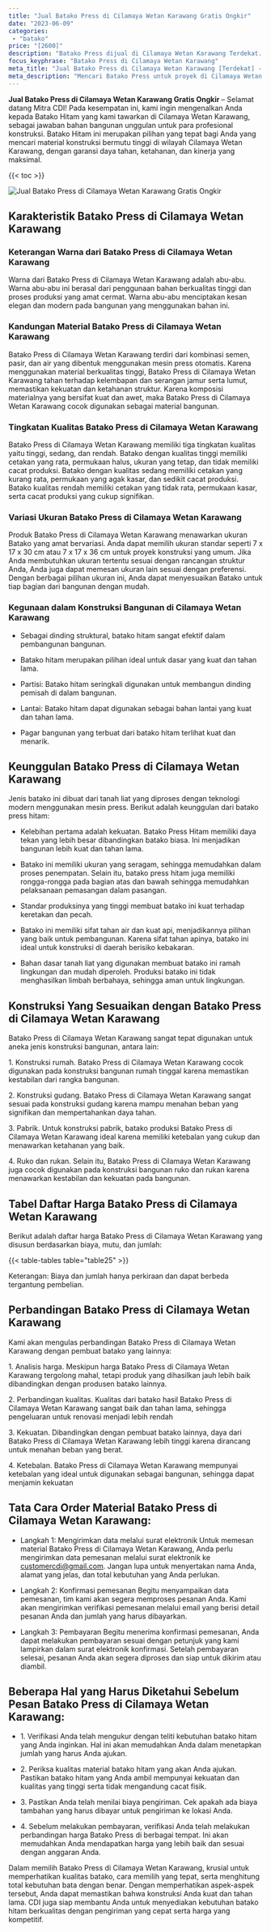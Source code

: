 ```yaml
---
title: "Jual Batako Press di Cilamaya Wetan Karawang Gratis Ongkir"
date: "2023-06-09"
categories:
 - "batako"
price: "[2600]"
description: "Batako Press dijual di Cilamaya Wetan Karawang Terdekat. Batako Press ini sering dipakai dalam proyek pembangunan sebagai bahan bangunan yang kuat dan awet. Kontak kami untuk mendapatkan informasi lebih lanjut."
focus_keyphrase: "Batako Press di Cilamaya Wetan Karawang"
meta_title: "Jual Batako Press di Cilamaya Wetan Karawang [Terdekat] - CDI"
meta_description: "Mencari Batako Press untuk proyek di Cilamaya Wetan Karawang? Kami menyediakan Batako Press berkualitas untuk material dinding. Segera dapatkan penawaran terbaik."
---
```


**Jual Batako Press di Cilamaya Wetan Karawang Gratis Ongkir** – Selamat datang Mitra CDI! Pada kesempatan ini, kami ingin mengenalkan Anda kepada Batako Hitam yang kami tawarkan di Cilamaya Wetan Karawang, sebagai jawaban bahan bangunan unggulan untuk para profesional konstruksi. Batako Hitam ini merupakan pilihan yang tepat bagi Anda yang mencari material konstruksi bermutu tinggi di wilayah Cilamaya Wetan Karawang, dengan garansi daya tahan, ketahanan, dan kinerja yang maksimal.

{{< toc >}}

![Jual Batako Press di Cilamaya Wetan Karawang Gratis Ongkir](/images/batako/batako-press-29.jpg)

## Karakteristik Batako Press di Cilamaya Wetan Karawang

### Keterangan Warna dari Batako Press di Cilamaya Wetan Karawang

Warna dari Batako Press di Cilamaya Wetan Karawang adalah abu-abu. Warna abu-abu ini berasal dari penggunaan bahan berkualitas tinggi dan proses produksi yang amat cermat. Warna abu-abu menciptakan kesan elegan dan modern pada bangunan yang menggunakan bahan ini.

### Kandungan Material Batako Press di Cilamaya Wetan Karawang

Batako Press di Cilamaya Wetan Karawang terdiri dari kombinasi semen, pasir, dan air yang dibentuk menggunakan mesin press otomatis. Karena menggunakan material berkualitas tinggi, Batako Press di Cilamaya Wetan Karawang tahan terhadap kelembapan dan serangan jamur serta lumut, memastikan kekuatan dan ketahanan struktur. Karena komposisi materialnya yang bersifat kuat dan awet, maka Batako Press di Cilamaya Wetan Karawang cocok digunakan sebagai material bangunan.

### Tingkatan Kualitas Batako Press di Cilamaya Wetan Karawang

Batako Press di Cilamaya Wetan Karawang memiliki tiga tingkatan kualitas yaitu tinggi, sedang, dan rendah. Batako dengan kualitas tinggi memiliki cetakan yang rata, permukaan halus, ukuran yang tetap, dan tidak memiliki cacat produksi. Batako dengan kualitas sedang memiliki cetakan yang kurang rata, permukaan yang agak kasar, dan sedikit cacat produksi. Batako kualitas rendah memiliki cetakan yang tidak rata, permukaan kasar, serta cacat produksi yang cukup signifikan.

### Variasi Ukuran Batako Press di Cilamaya Wetan Karawang

Produk Batako Press di Cilamaya Wetan Karawang menawarkan ukuran Batako yang amat bervariasi. Anda dapat memilih ukuran standar seperti 7 x 17 x 30 cm atau 7 x 17 x 36 cm untuk proyek konstruksi yang umum. Jika Anda membutuhkan ukuran tertentu sesuai dengan rancangan struktur Anda, Anda juga dapat memesan ukuran lain sesuai dengan preferensi. Dengan berbagai pilihan ukuran ini, Anda dapat menyesuaikan Batako untuk tiap bagian dari bangunan dengan mudah.

### Kegunaan dalam Konstruksi Bangunan di Cilamaya Wetan Karawang

*   Sebagai dinding struktural, batako hitam sangat efektif dalam pembangunan bangunan.

*   Batako hitam merupakan pilihan ideal untuk dasar yang kuat dan tahan lama.

*   Partisi: Batako hitam seringkali digunakan untuk membangun dinding pemisah di dalam bangunan.

*   Lantai: Batako hitam dapat digunakan sebagai bahan lantai yang kuat dan tahan lama.

*   Pagar bangunan yang terbuat dari batako hitam terlihat kuat dan menarik.

## Keunggulan Batako Press di Cilamaya Wetan Karawang

Jenis batako ini dibuat dari tanah liat yang diproses dengan teknologi modern menggunakan mesin press. Berikut adalah keunggulan dari batako press hitam:

*   Kelebihan pertama adalah kekuatan. Batako Press Hitam memiliki daya tekan yang lebih besar dibandingkan batako biasa. Ini menjadikan bangunan lebih kuat dan tahan lama.

*   Batako ini memiliki ukuran yang seragam, sehingga memudahkan dalam proses penempatan. Selain itu, batako press hitam juga memiliki rongga-rongga pada bagian atas dan bawah sehingga memudahkan pelaksanaan pemasangan dalam pasangan.

*   Standar produksinya yang tinggi membuat batako ini kuat terhadap keretakan dan pecah.

*   Batako ini memiliki sifat tahan air dan kuat api, menjadikannya pilihan yang baik untuk pembangunan. Karena sifat tahan apinya, batako ini ideal untuk konstruksi di daerah berisiko kebakaran.

*   Bahan dasar tanah liat yang digunakan membuat batako ini ramah lingkungan dan mudah diperoleh. Produksi batako ini tidak menghasilkan limbah berbahaya, sehingga aman untuk lingkungan.

## Konstruksi Yang Sesuaikan dengan Batako Press di Cilamaya Wetan Karawang

Batako Press di Cilamaya Wetan Karawang sangat tepat digunakan untuk aneka jenis konstruksi bangunan, antara lain:

1\.  Konstruksi rumah. Batako Press di Cilamaya Wetan Karawang cocok digunakan pada konstruksi bangunan rumah tinggal karena memastikan kestabilan dari rangka bangunan.

2\.  Konstruksi gudang. Batako Press di Cilamaya Wetan Karawang sangat sesuai pada konstruksi gudang karena mampu menahan beban yang signifikan dan mempertahankan daya tahan.

3\.  Pabrik. Untuk konstruksi pabrik, batako produksi Batako Press di Cilamaya Wetan Karawang ideal karena memiliki ketebalan yang cukup dan menawarkan ketahanan yang baik.

4\.  Ruko dan rukan. Selain itu, Batako Press di Cilamaya Wetan Karawang juga cocok digunakan pada konstruksi bangunan ruko dan rukan karena menawarkan kestabilan dan kekuatan pada bangunan.

## Tabel Daftar Harga Batako Press di Cilamaya Wetan Karawang

Berikut adalah daftar harga Batako Press di Cilamaya Wetan Karawang yang disusun berdasarkan biaya, mutu, dan jumlah:

{{< table-tables table="table25" >}}

Keterangan: Biaya dan jumlah hanya perkiraan dan dapat berbeda tergantung pembelian.

## Perbandingan Batako Press di Cilamaya Wetan Karawang

Kami akan mengulas perbandingan Batako Press di Cilamaya Wetan Karawang dengan pembuat batako yang lainnya:

1\.  Analisis harga. Meskipun harga Batako Press di Cilamaya Wetan Karawang tergolong mahal, tetapi produk yang dihasilkan jauh lebih baik dibandingkan dengan produsen batako lainnya.

2\.  Perbandingan kualitas. Kualitas dari batako hasil Batako Press di Cilamaya Wetan Karawang sangat baik dan tahan lama, sehingga pengeluaran untuk renovasi menjadi lebih rendah

3\.  Kekuatan. Dibandingkan dengan pembuat batako lainnya, daya dari Batako Press di Cilamaya Wetan Karawang lebih tinggi karena dirancang untuk menahan beban yang berat.

4\.  Ketebalan. Batako Press di Cilamaya Wetan Karawang mempunyai ketebalan yang ideal untuk digunakan sebagai bangunan, sehingga dapat menjamin kekuatan

## Tata Cara Order Material Batako Press di Cilamaya Wetan Karawang:

*   Langkah 1: Mengirimkan data melalui surat elektronik
Untuk memesan material Batako Press di Cilamaya Wetan Karawang, Anda perlu mengirimkan data pemesanan melalui surat elektronik ke customercdi@gmail.com. Jangan lupa untuk menyertakan nama Anda, alamat yang jelas, dan total kebutuhan yang Anda perlukan.

*   Langkah 2: Konfirmasi pemesanan
Begitu menyampaikan data pemesanan, tim kami akan segera memproses pesanan Anda. Kami akan mengirimkan verifikasi pemesanan melalui email yang berisi detail pesanan Anda dan jumlah yang harus dibayarkan.

*   Langkah 3: Pembayaran
Begitu menerima konfirmasi pemesanan, Anda dapat melakukan pembayaran sesuai dengan petunjuk yang kami lampirkan dalam surat elektronik konfirmasi. Setelah pembayaran selesai, pesanan Anda akan segera diproses dan siap untuk dikirim atau diambil.

## Beberapa Hal yang Harus Diketahui Sebelum Pesan Batako Press di Cilamaya Wetan Karawang:

*   1\. Verifikasi Anda telah mengukur dengan teliti kebutuhan batako hitam yang Anda inginkan. Hal ini akan memudahkan Anda dalam menetapkan jumlah yang harus Anda ajukan.

*   2\. Periksa kualitas material batako hitam yang akan Anda ajukan. Pastikan batako hitam yang Anda ambil mempunyai kekuatan dan kualitas yang tinggi serta tidak mengandung cacat fisik.

*   3\. Pastikan Anda telah menilai biaya pengiriman. Cek apakah ada biaya tambahan yang harus dibayar untuk pengiriman ke lokasi Anda.

*   4\. Sebelum melakukan pembayaran, verifikasi Anda telah melakukan perbandingan harga Batako Press di berbagai tempat. Ini akan memudahkan Anda mendapatkan harga yang lebih baik dan sesuai dengan anggaran Anda.

Dalam memilih Batako Press di Cilamaya Wetan Karawang, krusial untuk memperhatikan kualitas batako, cara memilih yang tepat, serta menghitung total kebutuhan bata dengan benar. Dengan memperhatikan aspek-aspek tersebut, Anda dapat memastikan bahwa konstruksi Anda kuat dan tahan lama. CDI juga siap membantu Anda untuk menyediakan kebutuhan batako hitam berkualitas dengan pengiriman yang cepat serta harga yang kompetitif.